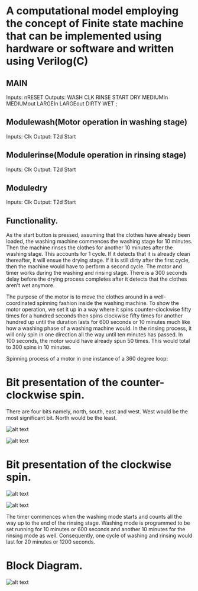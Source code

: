 # A computational model employing the concept of Finite state machine that can be implemented using hardware or software and written using Verilog(C)


## MAIN
Inputs:	nRESET								Outputs:	WASH
        CLK										          RINSE
        START										        DRY
        MEDIUMIn								      	MEDIUMout
        LARGEIn									        LARGEout
        DIRTY
        WET ;


## Modulewash(Motor operation in washing stage)
Inputs:	Clk									Output:		T2d
Start	


## Modulerinse(Module operation in rinsing stage)
Inputs:	Clk									Output:		T2d
Start	

## Moduledry
Inputs:	Clk									Output:		T2d
Start	


## Functionality.
As the start button is pressed, assuming that the clothes have already been loaded, the washing machine commences the washing stage for 10 minutes. Then the machine rinses the clothes for another 10 minutes after the washing stage. This accounts for 1 cycle. If it detects that it is already clean thereafter, it will ensue the drying stage. If it is still dirty after the first cycle, then the machine would have to perform a second cycle. The motor and timer works during the washing and rinsing stage. There is a 300 seconds delay before the drying process completes after it detects that the clothes aren’t wet anymore.

The purpose of the motor is to move the clothes around in a well-coordinated spinning fashion inside the washing machine. To show the motor operation, we set it up in a way where it spins counter-clockwise fifty times for a hundred seconds then spins clockwise fifty times for another hundred up until the duration lasts for 600 seconds or 10 minutes much like how a washing phase of a washing machine would. In the rinsing process, it will only spin in one direction all the way until ten minutes has passed. In 100 seconds, the motor would have already spun 50 times. This would total to 300 spins in 10 minutes. 


Spinning process of a motor in one instance of a 360 degree loop:
# Bit presentation of the counter-clockwise spin.
There are four bits namely, north, south, east and west. West would be the most significant bit. North would be the least.

![alt text](https://i.ibb.co/ftHX9hk/1.png "Bit presentation of the counter-clockwise spin 1")

![alt text](https://i.ibb.co/vjJh4Fd/2.png "Bit presentation of the counter-clockwise spin 2")

# Bit presentation of the clockwise spin.

![alt text](https://i.ibb.co/ws5stK7/3.png "Bit presentation of the clockwise spin 1")

![alt text](https://i.ibb.co/JvtZtCw/4.png "Bit presentation of the clockwise spin 2")

The timer commences when the washing mode starts and counts all the way up to the end of the rinsing stage. Washing mode is programmed to be set running for 10 minutes or 600 seconds and another 10 minutes for the rinsing mode as well. Consequently, one cycle of washing and rinsing would last for 20 minutes or 1200 seconds.

# Block Diagram.
![alt text](https://i.ibb.co/fHgTbNN/block-diagram.png "Block diagram")
